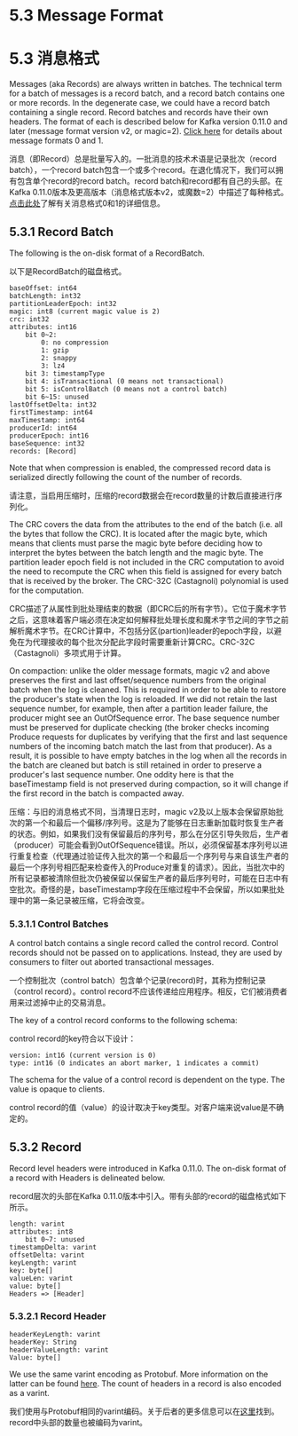 # 5.3 Message Format

# 5.3 消息格式

Messages (aka Records) are always written in batches. The technical term for a batch of messages is a record batch, and a record batch contains one or more records. In the degenerate case, we could have a record batch containing a single record. Record batches and records have their own headers. The format of each is described below for Kafka version 0.11.0 and later (message format version v2, or magic=2). [Click here](https://cwiki.apache.org/confluence/display/KAFKA/A+Guide+To+The+Kafka+Protocol#AGuideToTheKafkaProtocol-Messagesets) for details about message formats 0 and 1.

消息（即Record）总是批量写入的。一批消息的技术术语是记录批次（record batch），一个record batch包含一个或多个record。在退化情况下，我们可以拥有包含单个record的record batch。record batch和record都有自己的头部。在Kafka 0.11.0版本及更高版本（消息格式版本v2，或魔数=2）中描述了每种格式。[点击此处](https://cwiki.apache.org/confluence/display/KAFKA/A+Guide+To+The+Kafka+Protocol#AGuideToTheKafkaProtocol-Messagesets)了解有关消息格式0和1的详细信息。

## 5.3.1 Record Batch

The following is the on-disk format of a RecordBatch.

以下是RecordBatch的磁盘格式。

```
baseOffset: int64
batchLength: int32
partitionLeaderEpoch: int32
magic: int8 (current magic value is 2)
crc: int32
attributes: int16
    bit 0~2:
        0: no compression
        1: gzip
        2: snappy
        3: lz4
    bit 3: timestampType
    bit 4: isTransactional (0 means not transactional)
    bit 5: isControlBatch (0 means not a control batch)
    bit 6~15: unused
lastOffsetDelta: int32
firstTimestamp: int64
maxTimestamp: int64
producerId: int64
producerEpoch: int16
baseSequence: int32
records: [Record]
```

Note that when compression is enabled, the compressed record data is serialized directly following the count of the number of records.

请注意，当启用压缩时，压缩的record数据会在record数量的计数后直接进行序列化。

The CRC covers the data from the attributes to the end of the batch (i.e. all the bytes that follow the CRC). It is located after the magic byte, which means that clients must parse the magic byte before deciding how to interpret the bytes between the batch length and the magic byte. The partition leader epoch field is not included in the CRC computation to avoid the need to recompute the CRC when this field is assigned for every batch that is received by the broker. The CRC-32C (Castagnoli) polynomial is used for the computation.

CRC描述了从属性到批处理结束的数据（即CRC后的所有字节）。它位于魔术字节之后，这意味着客户端必须在决定如何解释批处理长度和魔术字节之间的字节之前解析魔术字节。在CRC计算中，不包括分区(partion)leader的epoch字段，以避免在为代理接收的每个批次分配此字段时需要重新计算CRC。CRC-32C（Castagnoli）多项式用于计算。

On compaction: unlike the older message formats, magic v2 and above preserves the first and last offset/sequence numbers from the original batch when the log is cleaned. This is required in order to be able to restore the producer's state when the log is reloaded. If we did not retain the last sequence number, for example, then after a partition leader failure, the producer might see an OutOfSequence error. The base sequence number must be preserved for duplicate checking (the broker checks incoming Produce requests for duplicates by verifying that the first and last sequence numbers of the incoming batch match the last from that producer). As a result, it is possible to have empty batches in the log when all the records in the batch are cleaned but batch is still retained in order to preserve a producer's last sequence number. One oddity here is that the baseTimestamp field is not preserved during compaction, so it will change if the first record in the batch is compacted away.

压缩：与旧的消息格式不同，当清理日志时，magic v2及以上版本会保留原始批次的第一个和最后一个偏移/序列号。这是为了能够在日志重新加载时恢复生产者的状态。例如，如果我们没有保留最后的序列号，那么在分区引导失败后，生产者（producer）可能会看到OutOfSequence错误。所以，必须保留基本序列号以进行重复检查（代理通过验证传入批次的第一个和最后一个序列号与来自该生产者的最后一个序列号相匹配来检查传入的Produce对重复的请求）。因此，当批次中的所有记录都被清除但批次仍被保留以保留生产者的最后序列号时，可能在日志中有空批次。奇怪的是，baseTimestamp字段在压缩过程中不会保留，所以如果批处理中的第一条记录被压缩，它将会改变。

### 5.3.1.1 Control Batches

A control batch contains a single record called the control record. Control records should not be passed on to applications. Instead, they are used by consumers to filter out aborted transactional messages.

一个控制批次（control batch）包含单个记录(record)时，其称为控制记录（control record）。control record不应该传递给应用程序。相反，它们被消费者用来过滤掉中止的交易消息。

The key of a control record conforms to the following schema:

control record的key符合以下设计：

```
version: int16 (current version is 0)
type: int16 (0 indicates an abort marker, 1 indicates a commit)
```

The schema for the value of a control record is dependent on the type. The value is opaque to clients.

control record的值（value）的设计取决于key类型。对客户端来说value是不确定的。

## 5.3.2 Record

Record level headers were introduced in Kafka 0.11.0. The on-disk format of a record with Headers is delineated below.

record层次的头部在Kafka 0.11.0版本中引入。带有头部的record的磁盘格式如下所示。

```
length: varint
attributes: int8
    bit 0~7: unused
timestampDelta: varint
offsetDelta: varint
keyLength: varint
key: byte[]
valueLen: varint
value: byte[]
Headers => [Header]

```

### 5.3.2.1 Record Header

```
headerKeyLength: varint
headerKey: String
headerValueLength: varint
Value: byte[]

```

We use the same varint encoding as Protobuf. More information on the latter can be found [here](https://developers.google.com/protocol-buffers/docs/encoding#varints). The count of headers in a record is also encoded as a varint.

我们使用与Protobuf相同的varint编码。关于后者的更多信息可以在[这里](https://developers.google.com/protocol-buffers/docs/encoding#varints)找到。record中头部的数量也被编码为varint。